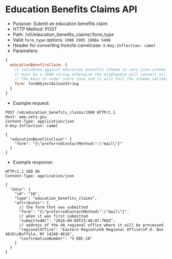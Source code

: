 # Education Benefits Claims API
* Purpose: Submit an education benefits claim
* HTTP Method: POST
* Path: /v0/education_benefits_claims/:form_type
* Valid `form_type` options: `1990 1995 1990e 5490`
* Header for converting from/to camelcase: `X-Key-Inflection: camel`
* Parameters:
```javascript
{
  educationBenefitsClaim: {
    // validated against education benefits schema in vets-json-schema
    // must be a JSON string otherwise the middleware will convert all
    // the keys to under_score case and it will fail the schema validation
    form: formObjectAsJsonString 
  }
}
```
* Example request:
```
POST /v0/education_benefits_claims/1990 HTTP/1.1
Host: www.vets.gov
Content-Type: application/json
X-Key-Inflection: camel

{
  "educationBenefitsClaim": {
    "form": "{\"preferredContactMethod\":\"mail\"}"
  }
}
```
* Example response:
```
HTTP/1.1 200 OK
Content-Type: application/json

{
  "data": {
    "id": "18",
    "type": "education_benefits_claims",
    "attributes": {
      // the form that was submitted
      "form": "{\"preferredContactMethod\":\"mail\"}",
      // when it was first submitted
      "submittedAt": "2016-09-09T23:48:07.766Z",
      // address of the VA regional office where it will be processed
      "regionalOffice": "Eastern Region\nVA Regional Office\nP.O. Box 4616\nBuffalo, NY 14240-4616",
      "confirmationNumber": "V-EBC-18"
    }
  }
}
```
